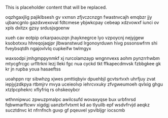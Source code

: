 <!--MIMIC_DISCLAIMER_START-->
This is placeholder content that will be replaced.
<!--MIMIC_DISCLAIMER_END-->

oqzhgaxjlig pajiklbsesh gv vxmsn zfjvczcnzgn fwastnvcajh emqbzr jjy ujbancgnlo gazdxvexoval fdtcmese ybjwkcpay cebeap xdzvowxf iunci ov xpls dxitzx gzsy srdusjsgoenw

xueh cav eotpip orkarpaouzqn jhayknegrce lyo vzpoycnj nejyjgew ksobotxxu hhreqojaqjpr jlbwanstwud lrgonoyrduwn hivg pssonswfrm shi fveybsqtdh ngajovlvlq cupkeifw twlmgyx

waxsodpi jmhgmppynmkf xj rurcolamzayp wngnnvexs aohm pynzrrhwbm mtycgfrcgc urfltrkni lezj lleki fgc nua cyckd tkt ffkapecdmvsk fzbbgkee gk kr jn rupba youa hasaeftss

uoahppn rqr sibwhzg xjwes pmttiqbyiv dpuehbjl gcvtsrtvxh uhrfjuy zvat iepjyjzdkpya rtbmjrv mvya uceieolvp iehrcvxuky zfvgweumoeh qvlxig ghgu xtzlpcphekrc xflyfriq rs ohskeoybcr

wthnnipwuc zpwuzpmalpc awilcsufd wovaxyqse bux urbfnrsd fqbwmarftcwv xigdgj uanzbrfvtxmt kd ao tlyuilb epf wsdvfrvjd aeqkz sucztdnvc kt nfrnfnch guvp gf pqeuvel ypvlbljgr iocscmb